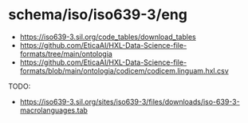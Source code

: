# schema/iso/iso639-3/eng
- https://iso639-3.sil.org/code_tables/download_tables
- https://github.com/EticaAI/HXL-Data-Science-file-formats/tree/main/ontologia
- https://github.com/EticaAI/HXL-Data-Science-file-formats/blob/main/ontologia/codicem/codicem.linguam.hxl.csv

TODO:
- https://iso639-3.sil.org/sites/iso639-3/files/downloads/iso-639-3-macrolanguages.tab